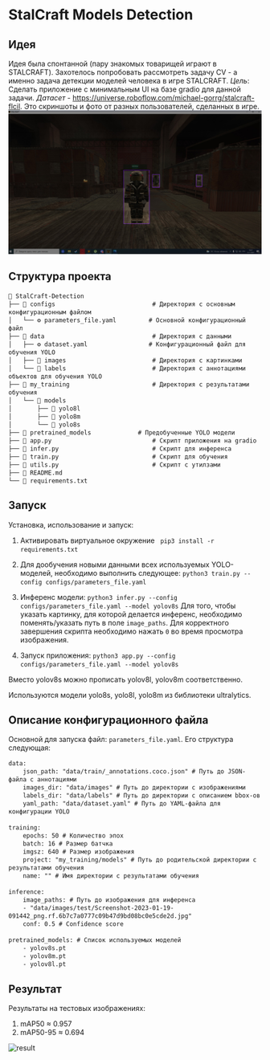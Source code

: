 
# StalCraft Models Detection

## Идея
Идея была спонтанной (пару знакомых товарищей играют в STALCRAFT). Захотелось попробовать рассмотреть задачу CV - а именно задача детекции моделей человека в игре STALCRAFT. 
*Цель*:  Сделать приложение с минимальным UI на базе gradio для данной задачи.
*Датасет* - https://universe.roboflow.com/michael-gorrg/stalcraft-flcil. Это скриншоты и фото от разных пользователей, сделанных в игре.
![sample](images/sample.jpg)

## Структура проекта
```
📂 StalCraft-Detection
├── 📂 configs							# Директория с основным конфигурационным файлом
│   └── ⚙️ parameters_file.yaml			# Основной конфигурационный файл
├── 📂 data								# Директория с данными 
│   ├── ⚙️ dataset.yaml					# Конфигурационный файл для обучения YOLO
│   ├── 📂 images						# Директория с картинками
│   └── 📂 labels						# Директория с аннотациями объектов для обучения YOLO
├── 📂 my_training						# Директория с результатами обучения
│   └── 📂 models						
│       ├── 📂 yolo8l					
│       ├── 📂 yolo8m					
│       └── 📂 yolo8s					
├── 📂 pretrained_models				# Предобученные YOLO модели
├── 🐍 app.py							# Скрипт приложения на gradio
├── 🐍 infer.py							# Скрипт для инференса 
├── 🐍 train.py							# Скрипт для обучения
├── 🐍 utils.py							# Скрипт с утилзами
├── 📝 README.md
└── 📄 requirements.txt					
```
##  Запуск
Установка, использование и запуск:
1. Активировать виртуальное окружение 
``` pip3 install -r requirements.txt```

2.  Для дообучения новыми данными всех используемых YOLO-моделей, необходимо выполнить следующее:
```python3 train.py --config configs/parameters_file.yaml```

3. Инференс модели: ```python3 infer.py --config configs/parameters_file.yaml --model yolov8s```
Для того, чтобы указать картинку, для которой делается инференс, необходимо поменять/указать путь в поле `image_paths`.  Для корректного завершения скрипта необходимо нажать `0` во время просмотра изображения.

4. Запуск приложения: ```python3 app.py --config configs/parameters_file.yaml --model yolov8s```

Вместо yolov8s можно прописать yolov8l, yolov8m соответственно. 
	

Используются модели yolo8s, yolo8l, yolo8m из библиотеки ultralytics.

## Описание конфигурационного файла
Основной для запуска файл: `parameters_file.yaml`. Его структура следующая:
```
data:
	json_path: "data/train/_annotations.coco.json" # Путь до JSON-файла с аннотациями
	images_dir: "data/images" # Путь до директории с изображениями
	labels_dir: "data/labels" # Путь до директории с описанием bbox-ов
	yaml_path: "data/dataset.yaml" # Путь до YAML-файла для конфигурации YOLO

training:
	epochs: 50 # Количество эпох
	batch: 16 # Размер батчка
	imgsz: 640 # Размер изображения
	project: "my_training/models" # Путь до родительской директории с результатами обучения
	name: "" # Имя директории с результатами обучения

inference:
	image_paths: # Путь до изображения для инференса
	- "data/images/test/Screenshot-2023-01-19-091442_png.rf.6b7c7a0777c09b47d9bd08bc0e5cde2d.jpg" 
	conf: 0.5 # Confidence score

pretrained_models: # Список используемых моделей
	- yolov8s.pt
	- yolov8m.pt
	- yolov8l.pt
```


## Результат
Результаты на тестовых изображениях: 
1.  mAP50 ≈ 0.957
2. mAP50-95 ≈ 0.694

![result](images/result.jpg)
